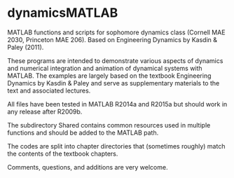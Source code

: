 # dynamicsMATLAB
MATLAB functions and scripts for sophomore dynamics class (Cornell MAE 2030, Princeton MAE 206). Based on Engineering Dynamics by Kasdin &amp; Paley (2011).

These programs are intended to demonstrate various aspects of dynamics and numerical integration and animation of dynamical systems with MATLAB. The examples are largely based on the textbook Engineering Dynamics by Kasdin  &amp; Paley and serve as supplementary materials to the text and associated lectures.

All files have been tested in MATLAB R2014a and R2015a but should work in any release after R2009b.

The subdirectory Shared contains common resources used in multiple functions and should be added to the MATLAB path.

The codes are split into chapter directories that (sometimes roughly) match the contents of the textbook chapters.

Comments, questions, and additions are very welcome.
